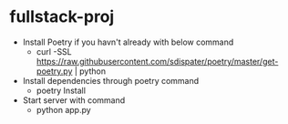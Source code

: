 # fullstack-proj

- Install Poetry if you havn't already with below command
    - curl -SSL https://raw.githubusercontent.com/sdispater/poetry/master/get-poetry.py | python
- Install dependencies through poetry command
    - poetry Install
- Start server with command
    - python app.py
